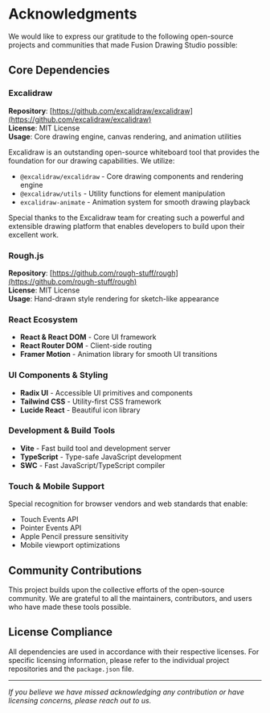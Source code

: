 # Acknowledgments

We would like to express our gratitude to the following open-source projects and communities that made Fusion Drawing Studio possible:

## Core Dependencies

### Excalidraw

**Repository**: [https://github.com/excalidraw/excalidraw](https://github.com/excalidraw/excalidraw)  
**License**: MIT License  
**Usage**: Core drawing engine, canvas rendering, and animation utilities

Excalidraw is an outstanding open-source whiteboard tool that provides the foundation for our drawing capabilities. We utilize:

- `@excalidraw/excalidraw` - Core drawing components and rendering engine
- `@excalidraw/utils` - Utility functions for element manipulation
- `excalidraw-animate` - Animation system for smooth drawing playback

Special thanks to the Excalidraw team for creating such a powerful and extensible drawing platform that enables developers to build upon their excellent work.

### Rough.js

**Repository**: [https://github.com/rough-stuff/rough](https://github.com/rough-stuff/rough)  
**License**: MIT License  
**Usage**: Hand-drawn style rendering for sketch-like appearance

### React Ecosystem

- **React & React DOM** - Core UI framework
- **React Router DOM** - Client-side routing
- **Framer Motion** - Animation library for smooth UI transitions

### UI Components & Styling

- **Radix UI** - Accessible UI primitives and components
- **Tailwind CSS** - Utility-first CSS framework
- **Lucide React** - Beautiful icon library

### Development & Build Tools

- **Vite** - Fast build tool and development server
- **TypeScript** - Type-safe JavaScript development
- **SWC** - Fast JavaScript/TypeScript compiler

### Touch & Mobile Support

Special recognition for browser vendors and web standards that enable:

- Touch Events API
- Pointer Events API
- Apple Pencil pressure sensitivity
- Mobile viewport optimizations

## Community Contributions

This project builds upon the collective efforts of the open-source community. We are grateful to all the maintainers, contributors, and users who have made these tools possible.

## License Compliance

All dependencies are used in accordance with their respective licenses. For specific licensing information, please refer to the individual project repositories and the `package.json` file.

---

_If you believe we have missed acknowledging any contribution or have licensing concerns, please reach out to us._
